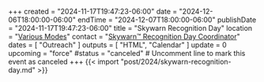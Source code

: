 +++
created = "2024-11-17T19:47:23-06:00"
date = "2024-12-06T18:00:00-06:00"
endTime = "2024-12-07T18:00:00-06:00"
publishDate = "2024-11-17T19:47:23-06:00"
title = "Skywarn Recognition Day"
location = "[Various Modes](https://www.weather.gov/crh/skywarn_operating_procedures)"
contact = "[Skywarn&trade; Recognition Day Coordinator](mailto:michael.lewis@noaa.gov)"
dates = [ "Outreach" ]
outputs = [ "HTML", "Calendar" ]
update = 0
upcoming = "force"
#status = "canceled"	# Uncomment line to mark this event as canceled	
+++
{{< import "post/2024/skywarn-recognition-day.md" >}}
